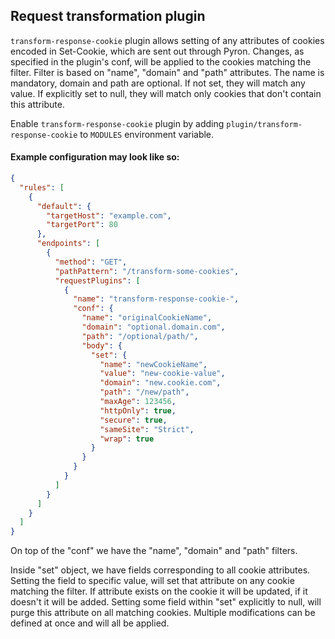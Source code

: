 ## Request transformation plugin

`transform-response-cookie` plugin allows setting of any attributes of cookies encoded in Set-Cookie, which are sent out through Pyron.
Changes, as specified in the plugin's conf, will be applied to the cookies matching the filter.
Filter is based on "name", "domain" and "path" attributes.
The name is mandatory, domain and path are optional.
If not set, they will match any value.
If explicitly set to null, they will match only cookies that don't contain this attribute.


Enable `transform-response-cookie` plugin by adding `plugin/transform-response-cookie` to `MODULES` environment variable.

#### Example configuration may look like so:

```json
{
  "rules": [
    {
      "default": {
        "targetHost": "example.com",
        "targetPort": 80
      },
      "endpoints": [
        {
          "method": "GET",
          "pathPattern": "/transform-some-cookies",
          "requestPlugins": [
            {
              "name": "transform-response-cookie-",
              "conf": {
                "name": "originalCookieName",
                "domain": "optional.domain.com",
                "path": "/optional/path/",
                "body": {
                  "set": {
                    "name": "newCookieName",
                    "value": "new-cookie-value",
                    "domain": "new.cookie.com",
                    "path": "/new/path",
                    "maxAge": 123456,
                    "httpOnly": true,
                    "secure": true,
                    "sameSite": "Strict",
                    "wrap": true
                  }
                }
              }
            }
          ]
        }
      ]
    }
  ]
}
```
On top of the "conf" we have the "name", "domain" and "path" filters.

Inside "set" object, we have fields corresponding to all cookie attributes.
Setting the field to specific value, will set that attribute on any cookie matching the filter.
If attribute exists on the cookie it will be updated, if it doesn't it will be added.
Setting some field within "set" explicitly to null, will purge this attribute on all matching cookies.
Multiple modifications can be defined at once and will all be applied.
